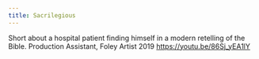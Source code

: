 ```yaml
---
title: Sacrilegious
---
```

Short about a hospital patient finding himself in a modern retelling of the Bible.
Production Assistant, Foley Artist 2019
https://youtu.be/86Sj_yEA1lY

